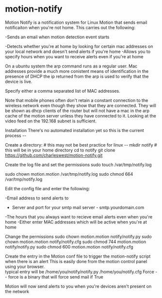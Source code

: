 motion-notify
=============

Motion Notify is a notification system for Linux Motion that sends  email notificaiton when you're not home.
This carries out the following:

-Sends an email when motion detection event starts

-Detects whether you're at home by looking for certain mac addresses on your local network and doesn't send alerts if you're home
-Allows you to specify hours when you want to receive alerts even if you're at home

On a ubuntu system the arp command runs as a regular user.  Mac addresses provide a much more conistent means of identification in the presence of DHCP the ip returned from the arp is used to verify that the device is live. 

Specify either a comma separated list of MAC addresses. 

Note that mobile phones often don't retain a constant connection to the wireless network even though they show that they are connected. They will be shown as dhcp clients of the router but will not have a mac in the arp cache of the motion server unless they have connected to it.  Looking at the video feed on the 192.168 subnet is sufficient.

Installation
There's no automated installation yet so this is the current process  --  

Create a directory:       #    this may not be best practice for linux -- 
mkdir notify              #   this will be in your home directory 
cd to notify
git clone https://github.com/charleswest/motion-notify.git

Create the log file and set the permissions
sudo touch /var/tmp/notify.log

sudo chown motion.motion /var/tmp/notify.log
sudo chmod 664 /var/tmp/notify.log

Edit the config file and enter the following:

-Email address to send alerts to
- Server and port for your smtp mail server  -   smtp.yourdomain.com    

-The hours that you always want to recieve email alerts even when you're home
-Either enter MAC addresses which will be active when you're at home

Change the permissions
sudo chown motion.motion notify/notify.py
sudo chown motion.motion notify/notify.cfg
sudo chmod 744 motion.motion notify/notify.py
sudo chmod 600 motion.motion notify/notify.cfg

Create the entry in the Motion conf file to trigger the motion-notify script when there is an alert
This is easily done from the motion control panel using your browser.  
typical entry will be
/home/you/notify/notify.py /home/you/notify.cfg Force  --   force is a binary that will force send mail if True


Motion will now send alerts to you when you're devices aren't present on the network
